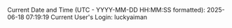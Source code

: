 Current Date and Time (UTC - YYYY-MM-DD HH:MM:SS formatted): 2025-06-18 07:19:19
Current User's Login: luckyaiman
